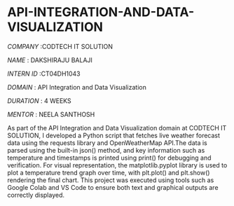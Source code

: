 # API-INTEGRATION-AND-DATA-VISUALIZATION

*COMPANY* :CODTECH IT SOLUTION

*NAME* : DAKSHIRAJU BALAJI

*INTERN ID* :CT04DH1043

*DOMAIN* : API Integration and Data Visualization

*DURATION* : 4 WEEKS

*MENTOR* : NEELA SANTHOSH

As part of the API Integration and Data Visualization domain at CODTECH IT SOLUTION, I developed a Python script that fetches live weather forecast data using the requests library and OpenWeatherMap API.The data is parsed using the built-in json() method, and key information such as temperature and timestamps is printed using print() for debugging and verification. For visual representation, the matplotlib.pyplot library is used to plot a temperature trend graph over time, with plt.plot() and plt.show() rendering the final chart. This project was executed using tools such as Google Colab and VS Code to ensure both text and graphical outputs are correctly displayed.
